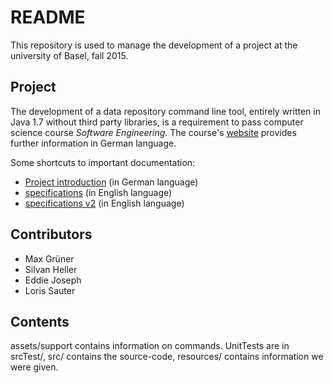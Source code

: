 README
==========

This repository is used to manage the development of a project at the university of Basel, fall 2015.

Project
---------

The development of a data repository command line tool, entirely written in Java 1.7 without third party libraries, is a requirement to pass computer science course
*Software Engineering*. The course's [website](http://http://informatik.unibas.ch/hs2015/software-engineering/) provides further information in German language.

Some shortcuts to important documentation:

* [Project introduction](http://informatik.unibas.ch/fileadmin/Lectures/HS2015/software-engineering/SoftwareProjekt.pdf) (in German language)
* [specifications](http://informatik.unibas.ch/fileadmin/Lectures/HS2015/software-engineering/specifications.pdf) (in English language)
* [specifications v2](http://informatik.unibas.ch/fileadmin/Lectures/HS2015/software-engineering/specifications2.pdf) (in English language)

Contributors
-----------

* Max Grüner
* Silvan Heller
* Eddie Joseph
* Loris Sauter

Contents
-----------

assets/support contains information on commands. UnitTests are in srcTest/, src/ contains the source-code, resources/ contains information we were given.